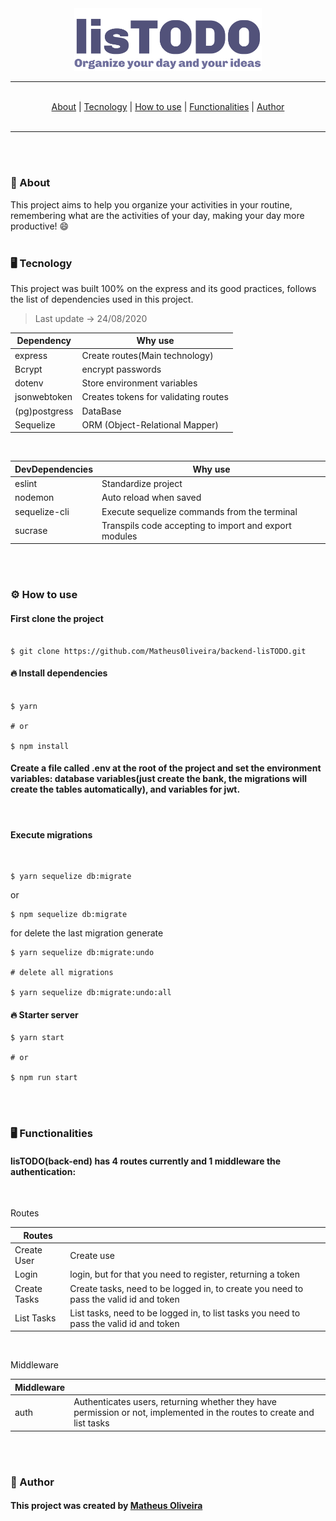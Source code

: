 <div align='center'>

  <img src='./github/Logo.svg' width='300'/>

---

<br>
<a href='#about'>About</a> |
<a href='#tecnology'>Tecnology</a> |
<a href='#how-to-use'>How to use</a> |
<a href='#functionalities'>Functionalities</a> |
<a href='#author'>Author</a>

<br>
<br>

---

<br>
<br>

</div>

### <p id='about'>📑 About</p>

This project aims to help you organize your activities in your routine, remembering what are the activities of your day, making your day more productive! 😄
<br>
<br>

### <p id='tecnology'>🖥 Tecnology</p>

This project was built 100% on the express and its good practices, follows the list of dependencies used in this project.

> Last update -> 24/08/2020

| Dependency    | Why use                              |
| ------------- | ------------------------------------ |
| express       | Create routes(Main technology)       |
| Bcrypt        | encrypt passwords                    |
| dotenv        | Store environment variables          |
| jsonwebtoken  | Creates tokens for validating routes |
| (pg)postgress | DataBase                             |
| Sequelize     | ORM (Object-Relational Mapper)       |

<br>

| DevDependencies | Why use                                               |
| --------------- | ----------------------------------------------------- |
| eslint          | Standardize project                                   |
| nodemon         | Auto reload when saved                                |
| sequelize-cli   | Execute sequelize commands from the terminal          |
| sucrase         | Transpils code accepting to import and export modules |

<br>
<br>

### <p id='how-to-use'>⚙️ How to use</p>

#### First clone the project

```shell

$ git clone https://github.com/Matheus0liveira/backend-lisTODO.git

```

#### 🔥 Install dependencies

```shell

$ yarn

# or

$ npm install

```

#### Create a file called .env at the root of the project and set the environment variables: database variables(just create the bank, the migrations will create the tables automatically), and variables for jwt.

<br/>

#### Execute migrations

<br/>

```shell
$ yarn sequelize db:migrate
```

or

```shell
$ npm sequelize db:migrate
```

for delete the last migration generate

```shell
$ yarn sequelize db:migrate:undo

# delete all migrations

$ yarn sequelize db:migrate:undo:all
```

#### 🔥 Starter server

```shell
$ yarn start

# or

$ npm run start

```

<br>
<br>

### <p id='functionalities'>🖥 Functionalities</p>

#### lisTODO(back-end) has 4 routes currently and 1 middleware the authentication:

<br/>

Routes

| Routes       |                                                                                         |
| ------------ | --------------------------------------------------------------------------------------- |
| Create User  | Create use                                                                              |
| Login        | login, but for that you need to register, returning a token                             |
| Create Tasks | Create tasks, need to be logged in, to create you need to pass the valid id and token   |
| List Tasks   | List tasks, need to be logged in, to list tasks you need to pass the valid id and token |

<br/>

Middleware

| Middleware |                                                                                                                        |
| ---------- | ---------------------------------------------------------------------------------------------------------------------- |
| auth       | Authenticates users, returning whether they have permission or not, implemented in the routes to create and list tasks |

<br>
<br>

### <p id='author'>👨 Author</p>

#### This project was created by <a href='https://www.github.com/Matheus0liveira'>Matheus Oliveira <a/>
